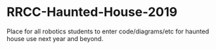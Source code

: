 # RRCC-Haunted-House-2019
Place for all robotics students to enter code/diagrams/etc for haunted house use next year and beyond.
